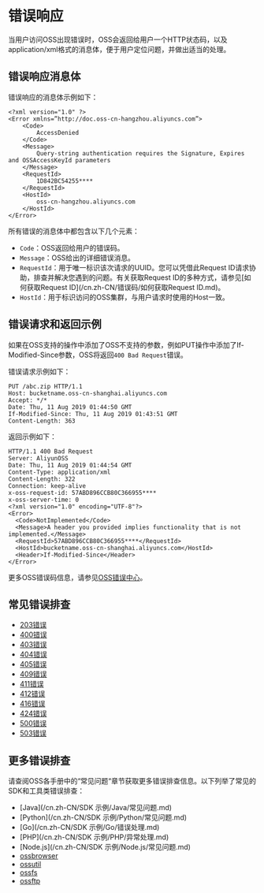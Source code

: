 # 错误响应

当用户访问OSS出现错误时，OSS会返回给用户一个HTTP状态码，以及application/xml格式的消息体，便于用户定位问题，并做出适当的处理。

## 错误响应消息体

错误响应的消息体示例如下：

```
<?xml version="1.0" ?>
<Error xmlns=”http://doc.oss-cn-hangzhou.aliyuncs.com”>
    <Code>
        AccessDenied
    </Code>
    <Message>
        Query-string authentication requires the Signature, Expires and OSSAccessKeyId parameters
    </Message>
    <RequestId>
        1D842BC54255****
    </RequestId>
    <HostId>
        oss-cn-hangzhou.aliyuncs.com
    </HostId>
</Error>
```

所有错误的消息体中都包含以下几个元素：

-   `Code`：OSS返回给用户的错误码。
-   `Message`：OSS给出的详细错误消息。
-   `RequestId`：用于唯一标识该次请求的UUID。您可以凭借此Request ID请求协助，排查并解决您遇到的问题。有关获取Request ID的多种方式，请参见[如何获取Request ID](/cn.zh-CN/错误码/如何获取Request ID.md)。
-   `HostId`：用于标识访问的OSS集群，与用户请求时使用的Host一致。

## 错误请求和返回示例

如果在OSS支持的操作中添加了OSS不支持的参数，例如PUT操作中添加了If-Modified-Since参数，OSS将返回`400 Bad Request`错误。

错误请求示例如下：

```
PUT /abc.zip HTTP/1.1
Host: bucketname.oss-cn-shanghai.aliyuncs.com
Accept: */*
Date: Thu, 11 Aug 2019 01:44:50 GMT
If-Modified-Since: Thu, 11 Aug 2019 01:43:51 GMT
Content-Length: 363
```

返回示例如下：

```
HTTP/1.1 400 Bad Request
Server: AliyunOSS
Date: Thu, 11 Aug 2019 01:44:54 GMT
Content-Type: application/xml
Content-Length: 322
Connection: keep-alive
x-oss-request-id: 57ABD896CCB80C366955****
x-oss-server-time: 0
<?xml version="1.0" encoding="UTF-8"?>
<Error>
  <Code>NotImplemented</Code>
  <Message>A header you provided implies functionality that is not implemented.</Message>
  <RequestId>57ABD896CCB80C366955****</RequestId>
  <HostId>bucketname.oss-cn-shanghai.aliyuncs.com</HostId>
  <Header>If-Modified-Since</Header>
</Error>
```

更多OSS错误码信息，请参见[OSS错误中心](https://error-center.aliyun.com/status/product/Oss)。

## 常见错误排查

-   [203错误](/cn.zh-CN/错误码/203错误.md)
-   [400错误](/cn.zh-CN/错误码/400错误.md)
-   [403错误](/cn.zh-CN/错误码/403错误.md)
-   [404错误](/cn.zh-CN/错误码/404错误.md)
-   [405错误](/cn.zh-CN/错误码/405错误.md)
-   [409错误](/cn.zh-CN/错误码/409错误.md)
-   [411错误](/cn.zh-CN/错误码/411错误.md)
-   [412错误](/cn.zh-CN/错误码/412错误.md)
-   [416错误](/cn.zh-CN/错误码/416错误.md)
-   [424错误](/cn.zh-CN/错误码/424错误.md)
-   [500错误](/cn.zh-CN/错误码/500错误.md)
-   [503错误](/cn.zh-CN/错误码/503错误.md)

## 更多错误排查

请查阅OSS各手册中的“常见问题“章节获取更多错误排查信息。以下列举了常见的SDK和工具类错误排查：

-   [Java](/cn.zh-CN/SDK 示例/Java/常见问题.md)
-   [Python](/cn.zh-CN/SDK 示例/Python/常见问题.md)
-   [Go](/cn.zh-CN/SDK 示例/Go/错误处理.md)
-   [PHP](/cn.zh-CN/SDK 示例/PHP/异常处理.md)
-   [Node.js](/cn.zh-CN/SDK 示例/Node.js/常见问题.md)
-   [ossbrowser](/cn.zh-CN/常用工具/图形化管理工具ossbrowser/常见问题.md)
-   [ossutil](/cn.zh-CN/常用工具/命令行工具ossutil/常见问题.md)
-   [ossfs](/cn.zh-CN/常用工具/ossfs/常见问题.md)
-   [ossftp](/cn.zh-CN/常用工具/ossftp/常见问题.md)

